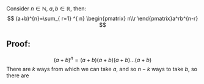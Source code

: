 Consider $n\in\mathbb{N}$, $a,b\in\mathbb{R}$, then:
$$
(a+b)^{n}=\sum_{ r=1} ^{ n}  \begin{pmatrix}
n\\r
\end{pmatrix}a^rb^{n-r}
$$
## Proof:
$$
(a+b)^{n}=(a+b)(a+b)(a+b)\dots(a+b )
$$
There are $k$ ways from which we can take $a$, and so $n-k$ ways to take $b$, so there are 
